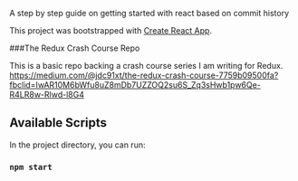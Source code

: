 A step by step guide on getting started with react based on commit history

This project was bootstrapped with [Create React App](https://github.com/facebook/create-react-app).

###The Redux Crash Course Repo

This is a basic repo backing a crash course series I am writing for Redux.
https://medium.com/@jdc91xt/the-redux-crash-course-7759b09500fa?fbclid=IwAR10M6bWfu8uZ8mDb7UZZOQ2su6S_Zq3sHwb1pw6Qe-R4LR8w-Rlwd-l8G4

## Available Scripts

In the project directory, you can run:

### `npm start`

